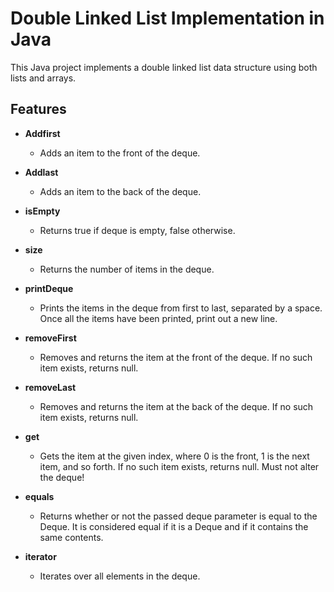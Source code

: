 # Double Linked List Implementation in Java

This Java project implements a double linked list data structure using both lists and arrays.

## Features

- **Addfirst**
  - Adds an item to the front of the deque.

- **Addlast**
  - Adds an item to the back of the deque.

- **isEmpty**
  - Returns true if deque is empty, false otherwise.

- **size**
  - Returns the number of items in the deque.

- **printDeque**
  - Prints the items in the deque from first to last, separated by a space. Once all the items have been printed, print out a new line.

- **removeFirst**
  - Removes and returns the item at the front of the deque. If no such item exists, returns null.

- **removeLast**
  - Removes and returns the item at the back of the deque. If no such item exists, returns null.

- **get**
  - Gets the item at the given index, where 0 is the front, 1 is the next item, and so forth. If no such item exists, returns null. Must not alter the deque!

- **equals**
  - Returns whether or not the passed deque parameter is equal to the Deque. It is considered equal if it is a Deque and if it contains the same contents.

- **iterator**
  - Iterates over all elements in the deque.
